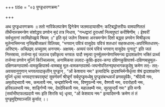 +++
title = "०३ पुण्ड्रधारणक्रमः"

+++

अथ पुण्ड्रधारणक्रमः ॥ 
ततो नारिकेलपात्रेण द्विनेत्रेण जलमादायासीन: कटिबद्धोत्तरीयः वामपाणितलं तीर्थेनास्त्रमन्त्रेण संशोद्ध्य प्रणवेन मृदं तत्र निधाय, 
"गन्धद्वारां दुराधर्षां नित्यपुष्टां करीषिणीम् । 
ईश्वरीं सर्वभूतानां त्वामिहोपह्वये श्रियम् ॥"
इति मृदं जलेन सिक्त्वा अस्त्रमन्त्रेण दिशो बद्ध्वा प्रणवेन मिश्रीकृत्य मूलेनाभिमन्त्र्य नृसिंहबीजाक्षरं विलिख्य, 
"भगवान् पवित्रं वासुदेवः पवित्रं शतधारं सहस्रधारम्-अपरिमितधारम्- अरिष्टम्- अच्छिद्रम् अच्युतम् अनन्तम्- अक्षयम्- अव्ययं परमं पवित्रं भगवान् वासुदेवः पुनातु" 
इति जलं निस्स्राव्य, तर्जन्या मृदं जलञ्च एकीकृत्य भगवतः पादौ स्मृत्वा पुनर्मूलमन्त्रेणाभिमन्त्र्य द्वादशाक्षरेण भक्तिं प्रार्थ्य तर्जन्या प्रणवेन मूर्ध्नि किञ्चिन्न्यस्य, अनामिकया ललाट-कुक्षि-हृदय-कण्ठ दक्षिणकुक्षिपार्श्व-दक्षिणबाहुमूल-दक्षिणकण्ठपार्श्व-वामकुक्षिपार्श्व-वामबाहु मूल-वामकण्ठपार्श्व-जघनोपरितनपृष्ठभागककुदेषु क्रमेण तत्- तत्- अवयवानुगुणान् भगवत्पादाकृतीन् पुण्ड्रान् , “ओं केशवाय नमः" इत्यादिभिः द्वादशभिर्मन्त्रैर्धृत्वा शेषं द्वादशाक्षरेण मूर्ध्नि धृत्वा भगवद्गात्रपरामृष्टं सुवर्णवर्णं श्रीचूर्णं  सर्वपुण्ड्रमध्येषु पुण्ड्रसंबन्धवर्जं प्रणवपूर्वकैः, "श्रीदेव्यै नमः, अमृतोद्भवायै नमः, कमलायै नमः, चन्द्रशोभिन्यै नमः, विष्णुपत्न्यै नमः, वैष्णव्यै नमः, वरारोहायै नमः, हरिवल्लभायै नमः, शार्ङ्गिण्यै नमः, देवदेविकायै नमः, महालक्ष्म्यै नमः, सुरसुन्दर्यै नमः" इति मन्त्रैः [सर्वाभीष्टफलप्रदायै नमः इति शिरसि च] धृत्वा, "ओं केशवाय नमः" इत्यादिमन्त्रैः क्रमेण तं तं पुण्ड्रमुद्दिश्याञ्जलिं कुर्यात् ।।
